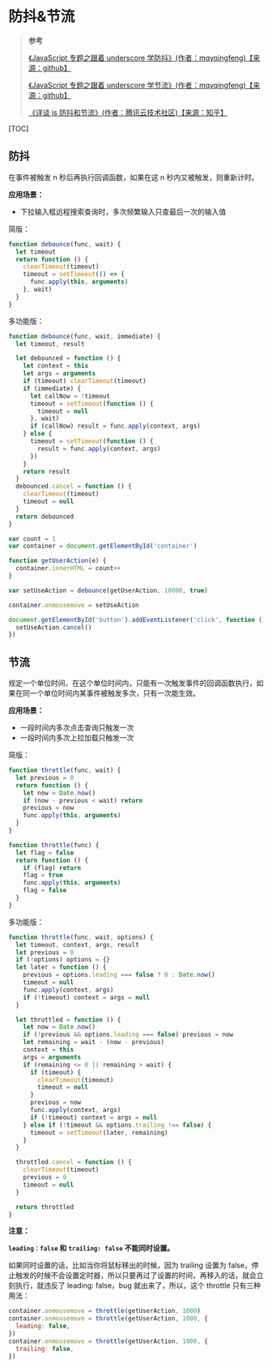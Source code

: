 # 防抖&节流

> **参考**
>
> [《JavaScript 专题之跟着 underscore 学防抖》(作者：mqyqingfeng)【来源：github】](https://github.com/mqyqingfeng/Blog/issues/22)
>
> [《JavaScript 专题之跟着 underscore 学节流》(作者：mqyqingfeng)【来源：github】](https://github.com/mqyqingfeng/Blog/issues/26)
>
> [《详谈 js 防抖和节流》(作者：腾讯云技术社区)【来源：知乎】](https://zhuanlan.zhihu.com/p/51608574)

[TOC]

## 防抖

在事件被触发 n 秒后再执行回调函数，如果在这 n 秒内又被触发，则重新计时。

**应用场景：**

- 下拉输入框远程搜索查询时，多次频繁输入只查最后一次的输入值

简版：

```js
function debounce(func, wait) {
  let timeout
  return function () {
    clearTimeout(timeout)
    timeout = setTimeout(() => {
      func.apply(this, arguments)
    }, wait)
  }
}
```

多功能版：

```js
function debounce(func, wait, immediate) {
  let timeout, result

  let debounced = function () {
    let context = this
    let args = arguments
    if (timeout) clearTimeout(timeout)
    if (immediate) {
      let callNow = !timeout
      timeout = setTimeout(function () {
        timeout = null
      }, wait)
      if (callNow) result = func.apply(context, args)
    } else {
      timeout = setTimeout(function () {
        result = func.apply(context, args)
      })
    }
    return result
  }
  debounced.cancel = function () {
    clearTimeout(timeout)
    timeout = null
  }
  return debounced
}
```

```js
var count = 1
var container = document.getElementById('container')

function getUserAction(e) {
  container.innerHTML = count++
}

var setUseAction = debounce(getUserAction, 10000, true)

container.onmousemove = setUseAction

document.getElementById('button').addEventListener('click', function () {
  setUseAction.cancel()
})
```

## 节流

规定一个单位时间，在这个单位时间内，只能有一次触发事件的回调函数执行，如果在同一个单位时间内某事件被触发多次，只有一次能生效。

**应用场景：**

- 一段时间内多次点击查询只触发一次
- 一段时间内多次上拉加载只触发一次

简版：

```js
function throttle(func, wait) {
  let previous = 0
  return function () {
    let now = Date.now()
    if (now - previous < wait) return
    previous = now
    func.apply(this, arguments)
  }
}

function throttle(func) {
  let flag = false
  return function () {
    if (flag) return
    flag = true
    func.apply(this, arguments)
    flag = false
  }
}
```

多功能版：

```js
function throttle(func, wait, options) {
  let timeout, context, args, result
  let previous = 0
  if (!options) options = {}
  let later = function () {
    previous = options.leading === false ? 0 : Date.now()
    timeout = null
    func.apply(context, args)
    if (!timeout) context = args = null
  }

  let throttled = function () {
    let now = Date.now()
    if (!previous && options.leading === false) previous = now
    let remaining = wait - (now - previous)
    context = this
    args = arguments
    if (remaining <= 0 || remaining > wait) {
      if (timeout) {
        clearTimeout(timeout)
        timeout = null
      }
      previous = now
      func.apply(context, args)
      if (!timeout) context = args = null
    } else if (!timeout && options.trailing !== false) {
      timeout = setTimeout(later, remaining)
    }
  }

  throttled.cancel = function () {
    clearTimeout(timeout)
    previous = 0
    timeout = null
  }

  return throttled
}
```

**注意：**

**`leading：false` 和 `trailing: false` 不能同时设置。**

如果同时设置的话，比如当你将鼠标移出的时候，因为 trailing 设置为 false，停止触发的时候不会设置定时器，所以只要再过了设置的时间，再移入的话，就会立刻执行，就违反了 leading: false，bug 就出来了，所以，这个 throttle 只有三种用法：

```js
container.onmousemove = throttle(getUserAction, 1000)
container.onmousemove = throttle(getUserAction, 1000, {
  leading: false,
})
container.onmousemove = throttle(getUserAction, 1000, {
  trailing: false,
})
```

